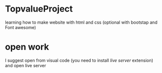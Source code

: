 # TopvalueProject
learning how to make website with html and css (optional with bootstap and Font awesome)
# open work
I suggest open from visual code (you need to install *live server* extension) and open live server
